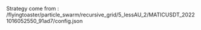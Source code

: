 Strategy come from : /flyingtoaster/particle_swarm/recursive_grid/5_lessAU_2/MATICUSDT_20221016052550_91ad7/config.json